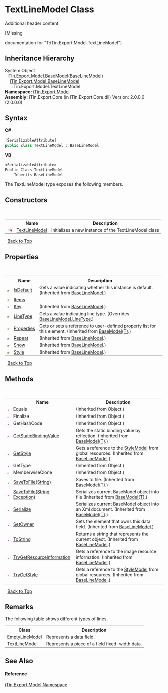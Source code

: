 # TextLineModel Class
Additional header content 

\[Missing <summary> documentation for "T:iTin.Export.Model.TextLineModel"\]


## Inheritance Hierarchy
System.Object<br />&nbsp;&nbsp;<a href="T_iTin_Export_Model_BaseModel_1">iTin.Export.Model.BaseModel</a>(<a href="T_iTin_Export_Model_BaseLineModel">BaseLineModel</a>)<br />&nbsp;&nbsp;&nbsp;&nbsp;<a href="T_iTin_Export_Model_BaseLineModel">iTin.Export.Model.BaseLineModel</a><br />&nbsp;&nbsp;&nbsp;&nbsp;&nbsp;&nbsp;iTin.Export.Model.TextLineModel<br />
**Namespace:**&nbsp;<a href="N_iTin_Export_Model">iTin.Export.Model</a><br />**Assembly:**&nbsp;iTin.Export.Core (in iTin.Export.Core.dll) Version: 2.0.0.0 (2.0.0.0)

## Syntax

**C#**<br />
``` C#
[SerializableAttribute]
public class TextLineModel : BaseLineModel
```

**VB**<br />
``` VB
<SerializableAttribute>
Public Class TextLineModel
	Inherits BaseLineModel
```

The TextLineModel type exposes the following members.


## Constructors
&nbsp;<table><tr><th></th><th>Name</th><th>Description</th></tr><tr><td>![Public method](media/pubmethod.gif "Public method")</td><td><a href="M_iTin_Export_Model_TextLineModel__ctor">TextLineModel</a></td><td>
Initializes a new instance of the TextLineModel class</td></tr></table>&nbsp;
<a href="#textlinemodel-class">Back to Top</a>

## Properties
&nbsp;<table><tr><th></th><th>Name</th><th>Description</th></tr><tr><td>![Public property](media/pubproperty.gif "Public property")</td><td><a href="P_iTin_Export_Model_BaseLineModel_IsDefault">IsDefault</a></td><td>
Gets a value indicating whether this instance is default.
 (Inherited from <a href="T_iTin_Export_Model_BaseLineModel">BaseLineModel</a>.)</td></tr><tr><td>![Public property](media/pubproperty.gif "Public property")</td><td><a href="P_iTin_Export_Model_TextLineModel_Items">Items</a></td><td /></tr><tr><td>![Public property](media/pubproperty.gif "Public property")</td><td><a href="P_iTin_Export_Model_BaseLineModel_Key">Key</a></td><td> (Inherited from <a href="T_iTin_Export_Model_BaseLineModel">BaseLineModel</a>.)</td></tr><tr><td>![Public property](media/pubproperty.gif "Public property")</td><td><a href="P_iTin_Export_Model_TextLineModel_LineType">LineType</a></td><td>
Gets a value indicating line type.
 (Overrides <a href="P_iTin_Export_Model_BaseLineModel_LineType">BaseLineModel.LineType</a>.)</td></tr><tr><td>![Public property](media/pubproperty.gif "Public property")</td><td><a href="P_iTin_Export_Model_BaseModel_1_Properties">Properties</a></td><td>
Gets or sets a reference to user-defined property list for this element.
 (Inherited from <a href="T_iTin_Export_Model_BaseModel_1">BaseModel(T)</a>.)</td></tr><tr><td>![Public property](media/pubproperty.gif "Public property")</td><td><a href="P_iTin_Export_Model_BaseLineModel_Repeat">Repeat</a></td><td> (Inherited from <a href="T_iTin_Export_Model_BaseLineModel">BaseLineModel</a>.)</td></tr><tr><td>![Public property](media/pubproperty.gif "Public property")</td><td><a href="P_iTin_Export_Model_BaseLineModel_Show">Show</a></td><td> (Inherited from <a href="T_iTin_Export_Model_BaseLineModel">BaseLineModel</a>.)</td></tr><tr><td>![Public property](media/pubproperty.gif "Public property")</td><td><a href="P_iTin_Export_Model_BaseLineModel_Style">Style</a></td><td> (Inherited from <a href="T_iTin_Export_Model_BaseLineModel">BaseLineModel</a>.)</td></tr></table>&nbsp;
<a href="#textlinemodel-class">Back to Top</a>

## Methods
&nbsp;<table><tr><th></th><th>Name</th><th>Description</th></tr><tr><td>![Public method](media/pubmethod.gif "Public method")</td><td>Equals</td><td> (Inherited from Object.)</td></tr><tr><td>![Protected method](media/protmethod.gif "Protected method")</td><td>Finalize</td><td> (Inherited from Object.)</td></tr><tr><td>![Public method](media/pubmethod.gif "Public method")</td><td>GetHashCode</td><td> (Inherited from Object.)</td></tr><tr><td>![Protected method](media/protmethod.gif "Protected method")</td><td><a href="M_iTin_Export_Model_BaseModel_1_GetStaticBindingValue">GetStaticBindingValue</a></td><td>
Gets the static binding value by reflection.
 (Inherited from <a href="T_iTin_Export_Model_BaseModel_1">BaseModel(T)</a>.)</td></tr><tr><td>![Public method](media/pubmethod.gif "Public method")</td><td><a href="M_iTin_Export_Model_BaseLineModel_GetStyle">GetStyle</a></td><td>
Gets a reference to the <a href="T_iTin_Export_Model_StyleModel">StyleModel</a> from global resources.
 (Inherited from <a href="T_iTin_Export_Model_BaseLineModel">BaseLineModel</a>.)</td></tr><tr><td>![Public method](media/pubmethod.gif "Public method")</td><td>GetType</td><td> (Inherited from Object.)</td></tr><tr><td>![Protected method](media/protmethod.gif "Protected method")</td><td>MemberwiseClone</td><td> (Inherited from Object.)</td></tr><tr><td>![Public method](media/pubmethod.gif "Public method")</td><td><a href="M_iTin_Export_Model_BaseModel_1_SaveToFile">SaveToFile(String)</a></td><td>
Saves to file.
 (Inherited from <a href="T_iTin_Export_Model_BaseModel_1">BaseModel(T)</a>.)</td></tr><tr><td>![Public method](media/pubmethod.gif "Public method")</td><td><a href="M_iTin_Export_Model_BaseModel_1_SaveToFile_1">SaveToFile(String, Exception)</a></td><td>
Serializes current BaseModel object into file
 (Inherited from <a href="T_iTin_Export_Model_BaseModel_1">BaseModel(T)</a>.)</td></tr><tr><td>![Public method](media/pubmethod.gif "Public method")</td><td><a href="M_iTin_Export_Model_BaseModel_1_Serialize">Serialize</a></td><td>
Serializes current BaseModel object into an Xml document.
 (Inherited from <a href="T_iTin_Export_Model_BaseModel_1">BaseModel(T)</a>.)</td></tr><tr><td>![Public method](media/pubmethod.gif "Public method")</td><td><a href="M_iTin_Export_Model_BaseLineModel_SetOwner">SetOwner</a></td><td>
Sets the element that owns this data field.
 (Inherited from <a href="T_iTin_Export_Model_BaseLineModel">BaseLineModel</a>.)</td></tr><tr><td>![Public method](media/pubmethod.gif "Public method")</td><td><a href="M_iTin_Export_Model_BaseLineModel_ToString">ToString</a></td><td>
Returns a string that represents the current object.
 (Inherited from <a href="T_iTin_Export_Model_BaseLineModel">BaseLineModel</a>.)</td></tr><tr><td>![Public method](media/pubmethod.gif "Public method")</td><td><a href="M_iTin_Export_Model_BaseLineModel_TryGetResourceInformation">TryGetResourceInformation</a></td><td>
Gets a reference to the image resource information.
 (Inherited from <a href="T_iTin_Export_Model_BaseLineModel">BaseLineModel</a>.)</td></tr><tr><td>![Public method](media/pubmethod.gif "Public method")</td><td><a href="M_iTin_Export_Model_BaseLineModel_TryGetStyle">TryGetStyle</a></td><td>
Gets a reference to the <a href="T_iTin_Export_Model_StyleModel">StyleModel</a> from global resources.
 (Inherited from <a href="T_iTin_Export_Model_BaseLineModel">BaseLineModel</a>.)</td></tr></table>&nbsp;
<a href="#textlinemodel-class">Back to Top</a>

## Remarks

The following table shows different types of lines.
&nbsp;<table><tr><th>Class</th><th>Description</th></tr><tr><td><a href="T_iTin_Export_Model_EmptyLineModel">EmptyLineModel</a></td><td>Represents a data field.</td></tr><tr><td>TextLineModel</td><td>Represents a piece of a field fixed-width data.</td></tr></table>

## See Also


#### Reference
<a href="N_iTin_Export_Model">iTin.Export.Model Namespace</a><br />